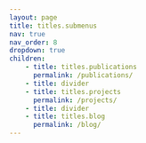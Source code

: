 ```yaml
---
layout: page
title: titles.submenus
nav: true
nav_order: 8
dropdown: true
children:
    - title: titles.publications
      permalink: /publications/
    - title: divider
    - title: titles.projects
      permalink: /projects/
    - title: divider
    - title: titles.blog
      permalink: /blog/
---
```

